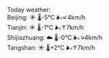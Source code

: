 Today weather:  
Beijing: ☀️ 🌡️-5°C 🌬️↙4km/h  
Tianjin: ☀️ 🌡️-1°C 🌬️↑7km/h  
Shijiazhuang: ☁️ 🌡️-0°C 🌬️↘4km/h  
Tangshan: ☀️ 🌡️+2°C 🌬️↑7km/h  
